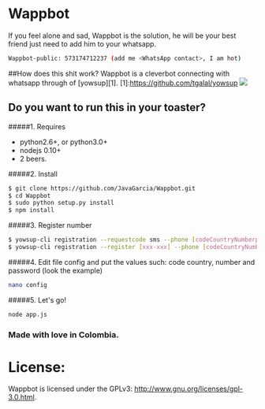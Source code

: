 # Wappbot
If you feel alone and sad, Wappbot is the solution, he will be your best friend just need to add him to your whatsapp.
 ```sh
Wappbot-public: 573174712237 (add me <WhatsApp contact>, I am hot)
```
##How does this shit work?
Wappbot is a cleverbot connecting with whatsapp through of [yowsup][1].
[1]:https://github.com/tgalal/yowsup
<img src="https://fbcdn-sphotos-h-a.akamaihd.net/hphotos-ak-xpf1/v/t34.0-12/11008897_10206465163571731_2079930360_n.jpg?oh=dcbe5a47d3cac493e705fbb0a68373d5&oe=54EF863D&__gda__=1424985324_f961e6ef696e0153df1475e37723abfc" />

## Do you want to run this in your toaster?
#####1. Requires
 - python2.6+, or python3.0+
 - nodejs 0.10+
 -  2 beers.
 
 

#####2. Install
```sh
$ git clone https://github.com/JavaGarcia/Wappbot.git
$ cd Wappbot
$ sudo python setup.py install
$ npm install
```
#####3. Register number
```sh
$ yowsup-cli registration --requestcode sms --phone [codeCountryNumberphone] --cc [codeCountry] --mcc [mobileCountryCode] --mnc [networkCountryCode]
$ yowsup-cli registration --register [xxx-xxx] --phone [codeCountryNumberphone] --cc [codeCountry]
```
#####4. Edit file config and put the values such: code country, number and password (look the example)
```sh
nano config
```
#####5. Let's go!
```sh
node app.js
```



### Made with love in Colombia.
# License:

Wappbot is licensed under the GPLv3: http://www.gnu.org/licenses/gpl-3.0.html. 

